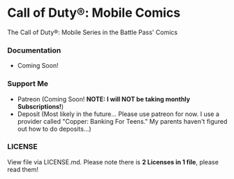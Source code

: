 # Call of Duty®: Mobile Comics
The Call of Duty®: Mobile Series in the Battle Pass' Comics

### Documentation
- Coming Soon!

### Support Me
- Patreon (Coming Soon! **NOTE: I will NOT be taking monthly Subscriptions!**)
- Deposit (Most likely in the future... Please use patreon for now. I use a provider called "Copper: Banking For Teens." My parents haven't figured out how to do deposits...)

### LICENSE
View file via LICENSE.md. Please note there is **2 Licenses in 1 file**, please read them!
